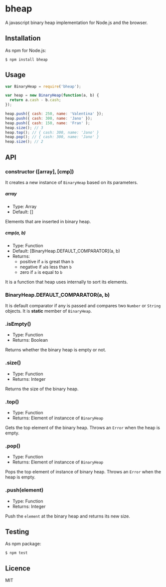 # bheap

A javascript binary heap implementation for Node.js and the browser.

## Installation

As npm for Node.js:

```
$ npm install bheap
```

## Usage

```js
var BinaryHeap = require('bheap');

var heap = new BinaryHeap(function(a, b) {
  return a.cash - b.cash;
});

heap.push({ cash: 250, name: 'Valentina' });
heap.push({ cash: 300, name: 'Jano' });
heap.push({ cash: 150, name: 'Fran' );
heap.size(); // 3
heap.top(); // { cash: 300, name: 'Jano' }
heap.pop(); // { cash: 300, name: 'Jano' }
heap.size(); // 2
```

## API

### constructor ([array], [cmp])

It creates a new instance of `BinaryHeap` based on its parameters.

##### array
- Type: Array
- Default: []

Elements that are inserted in binary heap.

##### cmp(a, b)
- Type: Function
- Default: [BinaryHeap.DEFAULT_COMPARATOR](a, b)
- Returns: 
    - positive if `a` is great than `b`
    - negative if `a`is less than `b`
    - zero if `a` is equal to `b`

It is a function that heap uses internally to sort its elements.  

### BinaryHeap.DEFAULT_COMPARATOR(a, b)

It is default comparator if any is passed and compares two `Number` or `String` objects. It is **static** member of `BinaryHeap`.

### .isEmpty()
- Type: Function
- Returns: Boolean

Returns whether the binary heap is empty or not.

### .size()
- Type: Function
- Returns: Integer

Returns the size of the binary heap.

### .top()
- Type: Function
- Returns: Element of instancce of `BinaryHeap`

Gets the top element of the binary heap.
Throws an `Error` when the heap is empty.

### .pop()
- Type: Function
- Returns: Element of instancce of `BinaryHeap`

Pops the top element of instance of binary heap.
Throws an `Error` when the heap is empty.

### .push(element)
- Type: Function
- Returns: Integer

Push the `element` at the binary heap and returns its new size.

## Testing

As npm package:

```
$ npm test
```

## Licence

MIT